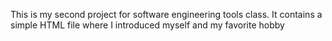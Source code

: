 This is my second project for software engineering tools class.
It contains a simple HTML file where I introduced myself and my favorite hobby
